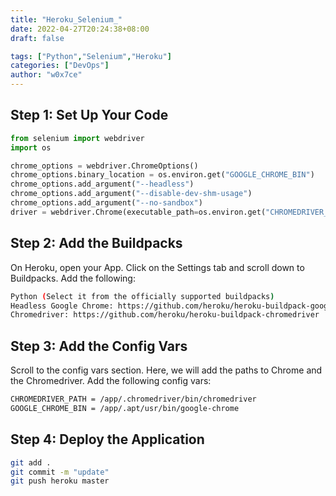 ```yaml
---
title: "Heroku_Selenium_"
date: 2022-04-27T20:24:38+08:00
draft: false

tags: ["Python","Selenium","Heroku"]
categories: ["DevOps"]
author: "w0x7ce"
--- 
```


## Step 1: Set Up Your Code

```Python
from selenium import webdriver
import os

chrome_options = webdriver.ChromeOptions()
chrome_options.binary_location = os.environ.get("GOOGLE_CHROME_BIN")
chrome_options.add_argument("--headless")
chrome_options.add_argument("--disable-dev-shm-usage")
chrome_options.add_argument("--no-sandbox")
driver = webdriver.Chrome(executable_path=os.environ.get("CHROMEDRIVER_PATH"), chrome_options=chrome_options)
```

## Step 2: Add the Buildpacks

On Heroku, open your App. Click on the Settings tab and scroll down to Buildpacks. Add the following:

```bash
Python (Select it from the officially supported buildpacks)
Headless Google Chrome: https://github.com/heroku/heroku-buildpack-google-chrome
Chromedriver: https://github.com/heroku/heroku-buildpack-chromedriver
```

## Step 3: Add the Config Vars

Scroll to the config vars section. Here, we will add the paths to Chrome and the Chromedriver. Add the following config vars:

```bash
CHROMEDRIVER_PATH = /app/.chromedriver/bin/chromedriver
GOOGLE_CHROME_BIN = /app/.apt/usr/bin/google-chrome
```

## Step 4: Deploy the Application

```bash
git add .
git commit -m "update"
git push heroku master
```

##
